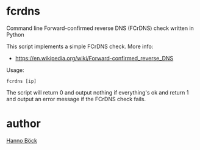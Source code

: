 # fcrdns
Command line Forward-confirmed reverse DNS (FCrDNS) check written in Python

This script implements a simple FCrDNS check. More info:
* https://en.wikipedia.org/wiki/Forward-confirmed_reverse_DNS

Usage:
```
fcrdns [ip]
```

The script will return 0 and output nothing if everything's ok and return 1
and output an error message if the FCrDNS check fails.

author
======

[Hanno Böck](https://hboeck.de/)
